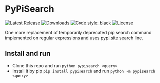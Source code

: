 # PyPiSearch
[![Latest Release](https://img.shields.io/github/v/release/shidenko97/pypisearch)](https://github.com/shidenko97/pypisearch/releases/latest)
[![Downloads](https://pepy.tech/badge/pypisearch)](https://pepy.tech/project/pypisearch)
[![Code style: black](https://img.shields.io/badge/code%20style-black-000000.svg)](https://github.com/psf/black)
[![License](https://img.shields.io/github/license/shidenko97/pypisearch)](https://github.com/shidenko97/pypisearch/blob/master/LICENSE)

One more replacement of temporarily deprecated pip search command implemented on regular expressions and uses [pypi site](https://pypi.org/) search line.

## Install and run
- Clone this repo and run `python pypisearch <query>`
- Install it by pip `pip install pypisearch` and run `python -m pypisearch <query>`
